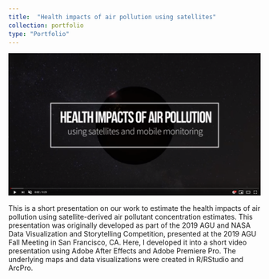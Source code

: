 ```yaml
---
title:  "Health impacts of air pollution using satellites"
collection: portfolio
type: "Portfolio"
---
```

[<img src='/images/still.PNG'>](https://youtu.be/zSZt83-mi6k)


This is a short presentation on our work to estimate the health impacts of air pollution using satellite-derived air pollutant concentration estimates. This presentation was originally developed as part of the 2019 AGU and NASA Data Visualization and Storytelling Competition, presented at the 2019 AGU Fall Meeting in San Francisco, CA. Here, I developed it into a short video presentation using Adobe After Effects and Adobe Premiere Pro. The underlying maps and data visualizations were created in R/RStudio and ArcPro.
